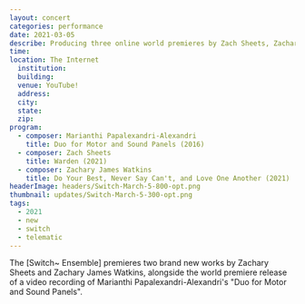 ```yaml
---
layout: concert
categories: performance
date: 2021-03-05
describe: Producing three online world premieres by Zach Sheets, Zachary Watkins, and Marianthi Papalexandri-Alexandri with the [Switch~ Ensemble].
time:
location: The Internet
  institution:
  building:
  venue: YouTube!
  address:
  city:
  state:
  zip:
program:
  - composer: Marianthi Papalexandri-Alexandri
    title: Duo for Motor and Sound Panels (2016)
  - composer: Zach Sheets
    title: Warden (2021)
  - composer: Zachary James Watkins
    title: Do Your Best, Never Say Can't, and Love One Another (2021)
headerImage: headers/Switch-March-5-800-opt.png
thumbnail: updates/Switch-March-5-300-opt.png
tags:
  - 2021
  - new
  - switch
  - telematic
---
```


The [Switch~ Ensemble] premieres two brand new works by Zachary Sheets and Zachary James Watkins, alongside the world premiere release of a video recording of Marianthi Papalexandri-Alexandri's "Duo for Motor and Sound Panels".
